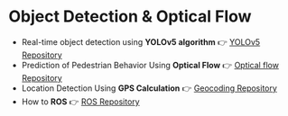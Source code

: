 # Object Detection & Optical Flow
- Real-time object detection using **YOLOv5 algorithm** 👉 <a href = 'https://github.com/mmk-ai/YOLOv5_Object_Detection/tree/main/yolov5'>YOLOv5 Repository</a>
- Prediction of Pedestrian Behavior Using **Optical Flow** 👉 <a href = 'https://github.com/mmk-ai/YOLOv5_Object_Detection/tree/main/Tram'>Optical flow Repository</a>
- Location Detection Using **GPS Calculation** 👉 <a href = 'https://github.com/mmk-ai/YOLOv5_Object_Detection/tree/main/Tram/geocoding'>Geocoding Repository</a>
- How to **ROS** 👉 <a href = 'https://github.com/mmk-ai/YOLOv5_Object_Detection/tree/main/ROS'>ROS Repository</a>
